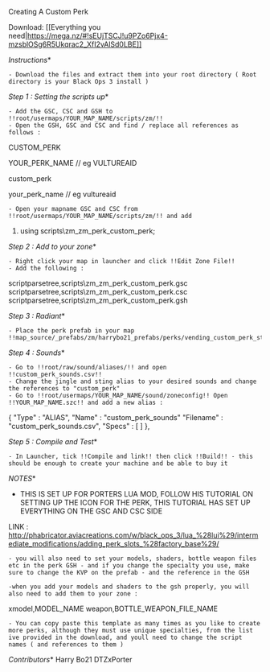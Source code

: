 Creating A Custom Perk


Download: [[Everything you need|https://mega.nz/#!sEUjTSCJ!u9PZo6Pjx4-mzsblOSg6R5Ukqrac2_XfI2vAlSd0LBE]]

  *Instructions**

    - Download the files and extract them into your root directory ( Root directory is your Black Ops 3 install )

  *Step 1 : Setting the scripts up**

    - Add the GSC, CSC and GSH to !!root/usermaps/YOUR_MAP_NAME/scripts/zm/!!
    - Open the GSH, GSC and CSC and find / replace all references as follows :


CUSTOM_PERK

YOUR_PERK_NAME // eg VULTUREAID

custom_perk

your_perk_name // eg vultureaid


    - Open your mapname GSC and CSC from !!root/usermaps/YOUR_MAP_NAME/scripts/zm/!! and add 


1. using scripts\zm\_zm_perk_custom_perk;


  *Step 2 : Add to your zone**

    - Right click your map in launcher and click !!Edit Zone File!!
    - Add the following :


scriptparsetree,scripts\zm\_zm_perk_custom_perk.gsc
scriptparsetree,scripts\zm\_zm_perk_custom_perk.csc
scriptparsetree,scripts\zm\_zm_perk_custom_perk.gsh


  *Step 3 : Radiant**

    - Place the perk prefab in your map !!map_source/_prefabs/zm/harrybo21_prefabs/perks/vending_custom_perk_struct.map!!

  *Step 4 : Sounds**

    - Go to !!root/raw/sound/aliases/!! and open !!custom_perk_sounds.csv!!
    - Change the jingle and sting alias to your desired sounds and change the references to "custom_perk"
    - Go to !!root/usermaps/YOUR_MAP_NAME/sound/zoneconfig!! Open !!YOUR_MAP_NAME.szc!! and add a new alias :


{
	"Type" : "ALIAS",
	"Name" : "custom_perk_sounds"
	"Filename" : "custom_perk_sounds.csv",
	"Specs" : [ ] 
},


  *Step 5 : Compile and Test**

    - In Launcher, tick !!Compile and link!! then click !!Build!! - this should be enough to create your machine and be able to buy it

  *NOTES**

 - THIS IS SET UP FOR PORTERS LUA MOD, FOLLOW HIS TUTORIAL ON SETTING UP THE ICON FOR THE PERK, THIS TUTORIAL HAS SET UP EVERYTHING ON THE GSC AND CSC SIDE

LINK : http://phabricator.aviacreations.com/w/black_ops_3/lua_%28lui%29/intermediate_modifications/adding_perk_slots_%28factory_base%29/

    - you will also need to set your models, shaders, bottle weapon files etc in the perk GSH - and if you change the specialty you use, make sure to change the KVP on the prefab - and the reference in the GSH

    -when you add your models and shaders to the gsh properly, you will also need to add them to your zone :


xmodel,MODEL_NAME
weapon,BOTTLE_WEAPON_FILE_NAME


    - You can copy paste this template as many times as you like to create more perks, although they must use unique specialties, from the list ive provided in the download, and youll need to change the script names ( and references to them )

  *Contributors**
Harry Bo21
DTZxPorter